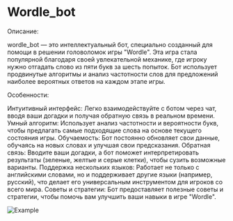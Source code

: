 # Wordle_bot
Описание:

wordle_bot — это интеллектуальный бот, специально созданный для помощи в решении головоломок игры "Wordle". Эта игра стала популярной благодаря своей увлекательной механике, где игроку нужно отгадать слово из пяти букв за шесть попыток. Бот использует продвинутые алгоритмы и анализ частотности слов для предложений наиболее вероятных ответов на каждом этапе игры.

Особенности:

Интуитивный интерфейс: Легко взаимодействуйте с ботом через чат, вводя ваши догадки и получая обратную связь в реальном времени.
Умный алгоритм: Использует анализ частотности и вероятности букв, чтобы предлагать самые подходящие слова на основе текущего состояния игры.
Обучаемость: Бот постоянно обновляет свои данные, обучаясь на новых словах и улучшая свои предсказания.
Обратная связь: Вводите ваши догадки, а бот поможет интерпретировать результаты (зеленые, желтые и серые клетки), чтобы сузить возможные варианты.
Поддержка нескольких языков: Работает не только с английскими словами, но и поддерживает другие языки (например, русский), что делает его универсальным инструментом для игроков со всего мира.
Советы и стратегии: Бот предоставляет полезные советы и стратегии, чтобы помочь вам улучшить ваши навыки в игре "Wordle".

![Example](example.png)
